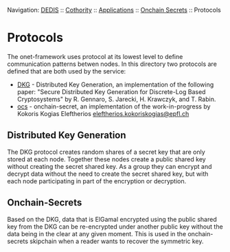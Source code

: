 Navigation: [DEDIS](https://github.com/dedis/doc/README.md) ::
[Cothority](../../README.md) ::
[Applications](../../doc/Applications.md) ::
[Onchain Secrets](../README.md) ::
Protocols

# Protocols

The onet-framework uses protocol at its lowest level to define communication
patterns betwen nodes. In this directory two protocols are defined that
are both used by the service:

- [DKG](DKG.md) - Distributed Key Generation, an implementation of the following paper:
"Secure Distributed Key Generation for Discrete-Log
Based Cryptosystems" by R. Gennaro, S. Jarecki, H. Krawczyk, and T. Rabin.
- [ocs](Renecrypt.md) - onchain-secret, an implementation of the work-in-progress by
Kokoris Kogias Eleftherios <eleftherios.kokoriskogias@epfl.ch>

## Distributed Key Generation

The DKG protocol creates random shares of a secret key that are only
stored at each node. Together these nodes create a public shared key
without creating the secret shared key. As a group they can encrypt
and decrypt data without the need to create the secret shared key,
but with each node participating in part of the encryption or
decryption.

## Onchain-Secrets

Based on the DKG, data that is ElGamal encrypted using the public
shared key from the DKG can be re-encrypted under another public key
without the data being in the clear at any given moment. This is used
in the onchain-secrets skipchain when a reader wants to recover the
symmetric key.
